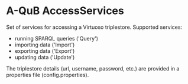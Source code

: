 # A-QuB AccessServices

Set of services for accessing a Virtuoso triplestore. Supported services:
- running SPARQL queries ('Query')
- importing data ('Import')
- exporting data ('Export')
- updating data ('Update')

The triplestore details (url, username, password, etc.) are provided in a properties file (config.properties).

